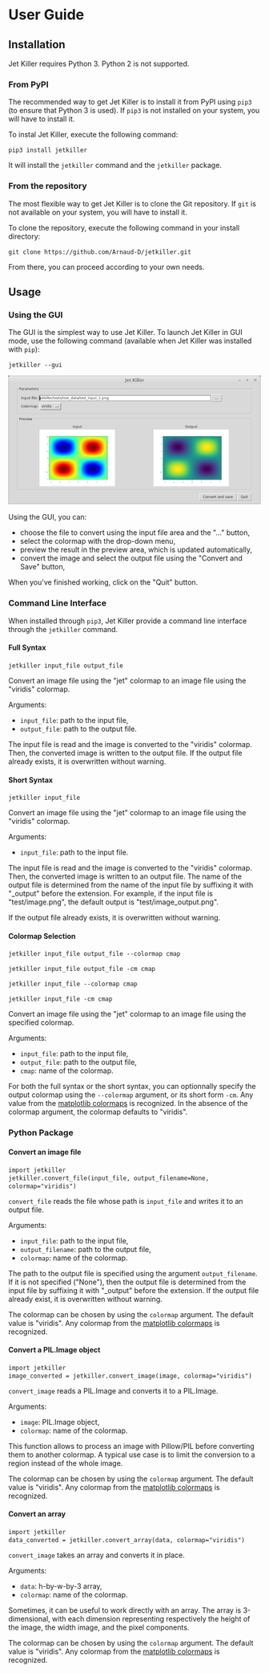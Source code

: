 # User Guide

## Installation

Jet Killer requires Python 3. Python 2 is not supported.

### From PyPI

The recommended way to get Jet Killer is to install it from PyPI using
`pip3` (to ensure that Python 3 is used). If `pip3` is not installed on
your system, you will have to install it.

To instal Jet Killer, execute the following command:

```
pip3 install jetkiller
```

It will install the `jetkiller` command and the `jetkiller` package.

### From the repository

The most flexible way to get Jet Killer is to clone the Git
repository. If `git` is not available on your system, you will have to
install it.

To clone the repository, execute the following command in your
install directory:

```
git clone https://github.com/Arnaud-D/jetkiller.git
```

From there, you can proceed according to your own needs.

## Usage

### Using the GUI

The GUI is the simplest way to use Jet Killer. To launch Jet Killer
in GUI mode, use the following command (available when Jet Killer was
installed with `pip`):

```
jetkiller --gui
```

![Principle](screenshot_gui.png)

Using the GUI, you can:

* choose the file to convert using the input file area
  and the "..." button,
* select the colormap with the drop-down menu,
* preview the result in the preview area, which is updated
  automatically,
* convert the image and select the output file using
  the "Convert and Save" button,

When you've finished working, click on the "Quit" button.

### Command Line Interface

When installed through `pip3`, Jet Killer provide a command line
interface through the `jetkiller` command.

#### Full Syntax

```
jetkiller input_file output_file
```

Convert an image file using the "jet" colormap to
an image file using the "viridis" colormap.

Arguments:

* `input_file`: path to the input file,
* `output_file`: path to the output file.

The input file is read and the image is converted to the "viridis"
colormap. Then, the converted image is written to the output file. If
the output file already exists, it is overwritten without warning.


#### Short Syntax

```
jetkiller input_file
```

Convert an image file using the "jet" colormap to an
image file using the "viridis" colormap.

Arguments:

* `input_file`: path to the input file.

The input file is read and the image is converted to the "viridis"
colormap. Then, the converted image is written to an output file. The
name of the output file is determined from the name of the input file
by suffixing it with "_output" before the extension. For example,
if the input file is "test/image.png", the default output is
"test/image_output.png".

If the output file already exists, it is overwritten without warning.


#### Colormap Selection

```
jetkiller input_file output_file --colormap cmap
```

```
jetkiller input_file output_file -cm cmap
```

```
jetkiller input_file --colormap cmap
```

```
jetkiller input_file -cm cmap
```

Convert an image file using the "jet" colormap to an
image file using the specified colormap.

Arguments:

* `input_file`: path to the input file,
* `output_file`: path to the output file,
* `cmap`: name of the colormap.

For both the full syntax or the short syntax, you can optionnally
specify the output colormap using the `--colormap` argument, or its
short form `-cm`. Any value from the
[matplotlib colormaps](https://matplotlib.org/users/colormaps.html)
is recognized. In the absence of the colormap argument, the colormap
defaults to "viridis".


### Python Package

#### Convert an image file

```
import jetkiller
jetkiller.convert_file(input_file, output_filename=None, colormap="viridis")
```

`convert_file` reads the file whose path is `input_file` and writes
it to an output file.

Arguments:

* `input_file`: path to the input file,
* `output_filename`: path to the output file,
* `colormap`: name of the colormap.

The path to the output file is specified using  the argument
`output_filename`. If it is not specified ("None"), then the output
file is determined from the input file by suffixing it with "_output"
before the extension. If the output file already exist, it is
overwritten without warning.

The colormap can be chosen by using the `colormap` argument. The
default value is "viridis". Any colormap from the
[matplotlib colormaps](https://matplotlib.org/users/colormaps.html)
is recognized.

#### Convert a PIL.Image object

```
import jetkiller
image_converted = jetkiller.convert_image(image, colormap="viridis")
```

`convert_image` reads a PIL.Image and converts it to a PIL.Image.

Arguments:

* `image`: PIL.Image object,
* `colormap`: name of the colormap.

This function allows to process an image with Pillow/PIL before
converting them to another colormap. A typical use case is to limit
the conversion to a region instead of the whole image.

The colormap can be chosen by using the `colormap` argument. The
default value is "viridis". Any colormap from the
[matplotlib colormaps](https://matplotlib.org/users/colormaps.html)
is recognized.

#### Convert an array

```
import jetkiller
data_converted = jetkiller.convert_array(data, colormap="viridis")
```

`convert_image` takes an array and converts it in place.

Arguments:

* `data`: h-by-w-by-3 array,
* `colormap`: name of the colormap.

Sometimes, it can be useful to work directly with an array. The array
is 3-dimensional, with each dimension representing respectively
the height of the image, the width image, and the pixel components.

The colormap can be chosen by using the `colormap` argument. The
default value is "viridis". Any colormap from the
[matplotlib colormaps](https://matplotlib.org/users/colormaps.html)
is recognized.
